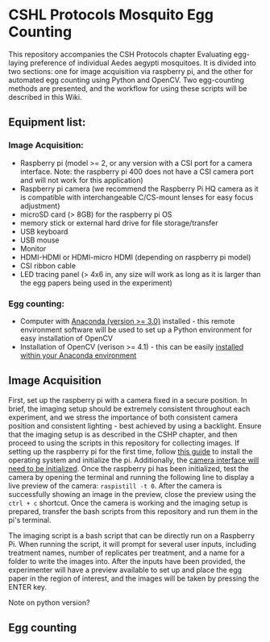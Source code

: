 # CSHL Protocols Mosquito Egg Counting
 
This repository accompanies the CSH Protocols chapter Evaluating egg-laying preference of individual Aedes aegypti mosquitoes. It is divided into two sections: one for image acquisition via raspberry pi, and the other for automated egg counting using Python and OpenCV. Two egg-counting methods are presented, and the workflow for using these scripts will be described in this Wiki. 

## Equipment list:

### Image Acquisition: 
- Raspberry pi (model >= 2, or any version with a CSI port for a camera interface. Note: the raspberry pi 400 does not have a CSI camera port and will not work for this application)
- Raspberry pi camera (we recommend the Raspberry Pi HQ camera as it is compatible with interchangeable C/CS-mount lenses for easy focus adjustment)
- microSD card (> 8GB) for the raspberry pi OS
- memory stick or external hard drive for file storage/transfer
- USB keyboard
- USB mouse
- Monitor
- HDMI-HDMI or HDMI-micro HDMI (depending on raspberry pi model)
- CSI ribbon cable
- LED tracing panel (> 4x6 in, any size will work as long as it is larger than the egg papers being used in the experiment)

### Egg counting: 
- Computer with [Anaconda (version >= 3.0)](https://www.anaconda.com/) installed - this remote environment software will be used to set up a Python environment for easy installation of OpenCV
- Installation of OpenCV (verison >= 4.1) - this can be easily [installed within your Anaconda environment](https://anaconda.org/conda-forge/opencv)

## Image Acquisition

First, set up the raspberry pi with a camera fixed in a secure position. In brief, the imaging setup should be extremely consistent throughout each experiment, and we stress the importance of both consistent camera position and consistent lighting - best achieved by using a backlight. Ensure that the imaging setup is as described in the CSHP chapter, and then proceed to using the scripts in this repository for collecting images. If setting up the raspberry pi for the first time, follow [this guide](https://www.raspberrypi.com/documentation/computers/getting-started.html) to install the operating system and initialize the pi. Additionally, the [camera interface will need to be initialized](https://projects.raspberrypi.org/en/projects/getting-started-with-picamera). Once the raspberry pi has been initialized, test the camera by opening the terminal and running the following line to display a live preview of the camera: `raspistill -t 0`. After the camera is successfully showing an image in the preview, close the preview using the `ctrl + c` shortcut. Once the camera is working and the imaging setup is prepared, transfer the bash scripts from this repository and run them in the pi's terminal. 

The imaging script is a bash script that can be directly run on a Raspberry Pi. When running the script, it will prompt for several user inputs, including treatment names, number of replicates per treatment, and a name for a folder to write the images into. After the inputs have been provided, the experimenter will have a preview available to set up and place the egg paper in the region of interest, and the images will be taken by pressing the ENTER key. 

Note on python version? 

## Egg counting 




